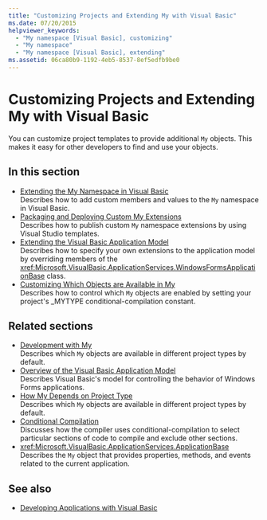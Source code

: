 ```yaml
---
title: "Customizing Projects and Extending My with Visual Basic"
ms.date: 07/20/2015
helpviewer_keywords: 
  - "My namespace [Visual Basic], customizing"
  - "My namespace"
  - "My namespace [Visual Basic], extending"
ms.assetid: 06ca80b9-1192-4eb5-8537-8ef5edfb9be0
---
```

# Customizing Projects and Extending My with Visual Basic

You can customize project templates to provide additional `My` objects. This makes it easy for other developers to find and use your objects.

## In this section

- [Extending the My Namespace in Visual Basic](extending-the-my-namespace.md)  
 Describes how to add custom members and values to the `My` namespace in Visual Basic.
- [Packaging and Deploying Custom My Extensions](packaging-and-deploying-custom-my-extensions.md)  
 Describes how to publish custom `My` namespace extensions by using Visual Studio templates.
- [Extending the Visual Basic Application Model](extending-the-visual-basic-application-model.md)  
 Describes how to specify your own extensions to the application model by overriding members of the <xref:Microsoft.VisualBasic.ApplicationServices.WindowsFormsApplicationBase> class.
- [Customizing Which Objects are Available in My](customizing-which-objects-are-available-in-my.md)  
 Describes how to control which `My` objects are enabled by setting your project's \_MYTYPE conditional-compilation constant.

## Related sections

- [Development with My](../development-with-my/index.md)  
 Describes which `My` objects are available in different project types by default.
- [Overview of the Visual Basic Application Model](../development-with-my/overview-of-the-visual-basic-application-model.md)  
 Describes Visual Basic's model for controlling the behavior of Windows Forms applications.
- [How My Depends on Project Type](../development-with-my/how-my-depends-on-project-type.md)  
 Describes which `My` objects are available in different project types by default.
- [Conditional Compilation](../../programming-guide/program-structure/conditional-compilation.md)  
 Discusses how the compiler uses conditional-compilation to select particular sections of code to compile and exclude other sections.
- <xref:Microsoft.VisualBasic.ApplicationServices.ApplicationBase>  
 Describes the `My` object that provides properties, methods, and events related to the current application.

## See also

- [Developing Applications with Visual Basic](../index.md)
